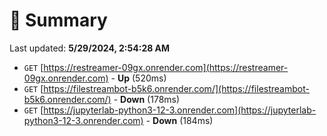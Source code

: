 # 📖 Summary
Last updated: **5/29/2024, 2:54:28 AM**

- `GET` [https://restreamer-09gx.onrender.com](https://restreamer-09gx.onrender.com) - **Up** (520ms)
- `GET` [https://filestreambot-b5k6.onrender.com/](https://filestreambot-b5k6.onrender.com/) - **Down** (178ms)
- `GET` [https://jupyterlab-python3-12-3.onrender.com](https://jupyterlab-python3-12-3.onrender.com) - **Down** (184ms)
